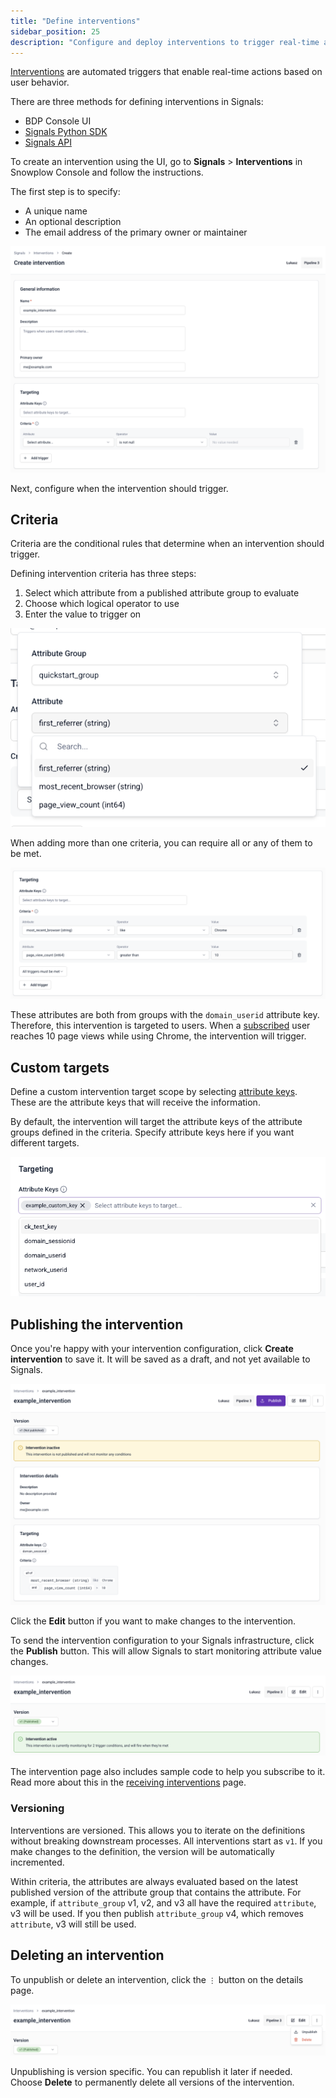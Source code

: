 ```yaml
---
title: "Define interventions"
sidebar_position: 25
description: "Configure and deploy interventions to trigger real-time actions based on user attribute changes in Snowplow Signals."
---
```


[Interventions](/docs/signals/concepts/index.md#interventions) are automated triggers that enable real-time actions based on user behavior.

There are three methods for defining interventions in Signals:
* BDP Console UI
* [Signals Python SDK](/docs/signals/define-interventions/using-python-sdk/index.md)
* [Signals API](/docs/signals/connection/index.md#signals-api)

To create an intervention using the UI, go to **Signals** > **Interventions** in Snowplow Console and follow the instructions.

The first step is to specify:
* A unique name
* An optional description
* The email address of the primary owner or maintainer

![](../images/intervention-create.png)

Next, configure when the intervention should trigger.

## Criteria

Criteria are the conditional rules that determine when an intervention should trigger.

Defining intervention criteria has three steps:
1. Select which attribute from a published attribute group to evaluate
2. Choose which logical operator to use
3. Enter the value to trigger on

![](../images/intervention-criteria-attribute.png)

When adding more than one criteria, you can require all or any of them to be met.

![](../images/intervention-criteria-all.png)

These attributes are both from groups with the `domain_userid` attribute key. Therefore, this intervention is targeted to users. When a [subscribed](/docs/signals/receive-interventions/index.md) user reaches 10 page views while using Chrome, the intervention will trigger.

## Custom targets

Define a custom intervention target scope by selecting [attribute keys](/docs/signals/concepts/index.md#targeting). These are the attribute keys that will receive the information.

By default, the intervention will target the attribute keys of the attribute groups defined in the criteria. Specify attribute keys here if you want different targets.

![](../images/intervention-attribute-keys.png)

## Publishing the intervention

Once you're happy with your intervention configuration, click **Create intervention** to save it. It will be saved as a draft, and not yet available to Signals.

![](../images/intervention-draft.png)

Click the **Edit** button if you want to make changes to the intervention.

To send the intervention configuration to your Signals infrastructure, click the **Publish** button. This will allow Signals to start monitoring attribute value changes.

![](../images/intervention-published.png)

The intervention page also includes sample code to help you subscribe to it. Read more about this in the [receiving interventions](/docs/signals/receive-interventions/index.md) page.

### Versioning

Interventions are versioned. This allows you to iterate on the definitions without breaking downstream processes. All interventions start as `v1`. If you make changes to the definition, the version will be automatically incremented.

Within criteria, the attributes are always evaluated based on the latest published version of the attribute group that contains the attribute. For example, if `attribute_group` v1, v2, and v3 all have the required `attribute`, v3 will be used. If you then publish `attribute_group` v4, which removes `attribute`, v3 will still be used.

## Deleting an intervention

To unpublish or delete an intervention, click the `⋮` button on the details page.

![](../images/intervention-edit-delete.png)

Unpublishing is version specific. You can republish it later if needed. Choose **Delete** to permanently delete all versions of the intervention.
